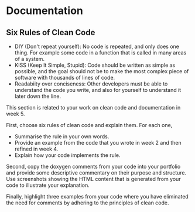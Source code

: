 # Documentation

## Six Rules of Clean Code

- DIY (Don't repeat yourself): No code is repeated, and only does one thing. For example some code in a function that is called in many areas of a system.
- KISS (Keep It Simple, Stupid): Code should be written as simple as possible, and the goal should not be to make the most complex piece of software with thousands of lines of code.
- Readabiity over conciseness: Other developers must be able to understand the code you write, and also for yourself to understand it later down the line.

This section is related to your work on clean code and documentation in week 5.

First, choose six rules of clean code and explain them. For each one,

* Summarise the rule in your own words.
* Provide an example from the code that you wrote in week 2 and then refined in week 4.
* Explain how your code implements the rule. 

Second, copy the doxygen comments from your code into your portfolio and provide some 
descriptive commentary on their purpose and structure. Use screenshots showing the HTML 
content that is generated from your code to illustrate your explanation.

Finally, highlight three examples from your code where you have eliminated the need
for comments by adhering to the principles of clean code.
 
